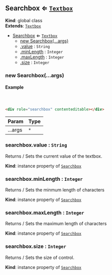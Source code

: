 
<base href="//D:/Personal/autotility/docs/">
<link rel="stylesheet" href="./dist/style.css" />
<a name="Searchbox"></a>

## Searchbox ⇐ [<code>Textbox</code>](#Textbox)
**Kind**: global class  
**Extends**: [<code>Textbox</code>](#Textbox)  

* [Searchbox](#Searchbox) ⇐ [<code>Textbox</code>](#Textbox)
    * [new Searchbox(...args)](#new_Searchbox_new)
    * [.value](#Textbox+value) : <code>String</code>
    * [.minLength](#Textbox+minLength) : <code>Integer</code>
    * [.maxLength](#Textbox+maxLength) : <code>Integer</code>
    * [.size](#Textbox+size) : <code>Integer</code>

<a name="new_Searchbox_new"></a>

### new Searchbox(...args)
#### Example

<div role="searchbox" contenteditable></div>

```html
<div role="searchbox" contenteditable></div>
```


| Param | Type |
| --- | --- |
| ...args | <code>\*</code> | 

<a name="Textbox+value"></a>

### searchbox.value : <code>String</code>
Returns / Sets the current value of the textbox.

**Kind**: instance property of [<code>Searchbox</code>](#Searchbox)  
<a name="Textbox+minLength"></a>

### searchbox.minLength : <code>Integer</code>
Returns / Sets the minmum length of characters

**Kind**: instance property of [<code>Searchbox</code>](#Searchbox)  
<a name="Textbox+maxLength"></a>

### searchbox.maxLength : <code>Integer</code>
Returns / Sets the maximum length of characters

**Kind**: instance property of [<code>Searchbox</code>](#Searchbox)  
<a name="Textbox+size"></a>

### searchbox.size : <code>Integer</code>
Returns / Sets the size of control.

**Kind**: instance property of [<code>Searchbox</code>](#Searchbox)  

<script src="./dist/bundle.js" /></script>
		